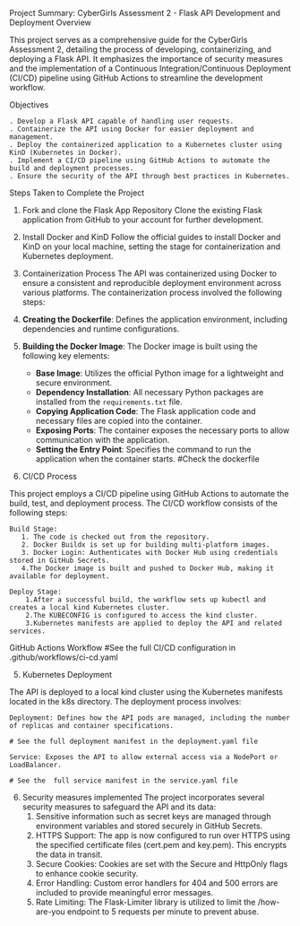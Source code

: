 Project Summary: CyberGirls Assessment 2 - Flask API Development and Deployment
Overview

This project serves as a comprehensive guide for the CyberGirls Assessment 2, detailing the process of developing, containerizing, and deploying a Flask API. It emphasizes the importance of security measures and the implementation of a Continuous Integration/Continuous Deployment (CI/CD) pipeline using GitHub Actions to streamline the development workflow.

Objectives

    . Develop a Flask API capable of handling user requests.
    . Containerize the API using Docker for easier deployment and management.
    . Deploy the containerized application to a Kubernetes cluster using KinD (Kubernetes in Docker).
    . Implement a CI/CD pipeline using GitHub Actions to automate the build and deployment processes.
    . Ensure the security of the API through best practices in Kubernetes.

Steps Taken to Complete the Project
1. Fork and clone the Flask App Repository
    Clone the existing Flask application from GitHub to your account for further development.

2. Install Docker and KinD
   Follow the official guides to install Docker and KinD on your local machine, setting the stage for containerization and Kubernetes deployment.

3. Containerization Process 
  The API was containerized using Docker to ensure a consistent and reproducible deployment environment across various platforms. The containerization process involved the following steps:

1. **Creating the Dockerfile**: Defines the application environment, including dependencies and runtime configurations.
2. **Building the Docker Image**: The Docker image is built using the following key elements:
   - **Base Image**: Utilizes the official Python image for a lightweight and secure environment.
   - **Dependency Installation**: All necessary Python packages are installed from the `requirements.txt` file.
   - **Copying Application Code**: The Flask application code and necessary files are copied into the container.
   - **Exposing Ports**: The container exposes the necessary ports to allow communication with the application.
   - **Setting the Entry Point**: Specifies the command to run the application when the container starts.
#Check the dockerfile
    
4. CI/CD Process

This project employs a CI/CD pipeline using GitHub Actions to automate the build, test, and deployment process. The CI/CD workflow consists of the following steps:

    Build Stage:
       1. The code is checked out from the repository.
       2. Docker Buildx is set up for building multi-platform images.
       3. Docker Login: Authenticates with Docker Hub using credentials stored in GitHub Secrets.
       4.The Docker image is built and pushed to Docker Hub, making it available for deployment.

    Deploy Stage:
        1.After a successful build, the workflow sets up kubectl and creates a local kind Kubernetes cluster.
        2.The KUBECONFIG is configured to access the kind cluster.
        3.Kubernetes manifests are applied to deploy the API and related services.

GitHub Actions Workflow
#See the full CI/CD configuration in .github/workflows/ci-cd.yaml

5. Kubernetes Deployment

The API is deployed to a local kind cluster using the Kubernetes manifests located in the k8s directory. The deployment process involves:

    Deployment: Defines how the API pods are managed, including the number of replicas and container specifications.

    # See the full deployment manifest in the deployment.yaml file

    Service: Exposes the API to allow external access via a NodePort or LoadBalancer.

    # See the  full service manifest in the service.yaml file

6. Security measures implemented
    The project incorporates several security measures to safeguard the API and its data:
    1. Sensitive information such as secret keys are managed through environment variables and stored securely in GitHub Secrets.
    2. HTTPS Support: The app is now configured to run over HTTPS using the specified certificate files (cert.pem and key.pem). This encrypts the data in transit.
    3. Secure Cookies: Cookies are set with the Secure and HttpOnly flags to enhance cookie security.
    4. Error Handling: Custom error handlers for 404 and 500 errors are included to provide meaningful error messages.
    5. Rate Limiting: The Flask-Limiter library is utilized to limit the /how-are-you endpoint to 5 requests per minute to prevent abuse.

